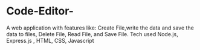 ﻿# Code-Editor-
A web application with features like: Create File,write the data and save the data to files, Delete File, Read File, and Save File.
Tech used Node.js, Express.js , HTML, CSS, Javascript
